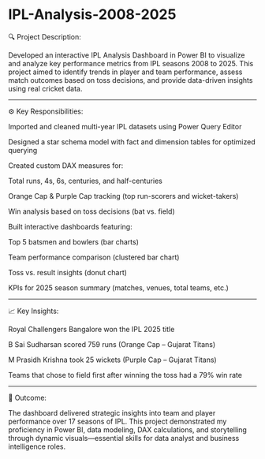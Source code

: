 # IPL-Analysis-2008-2025

🔍 Project Description:

Developed an interactive IPL Analysis Dashboard in Power BI to visualize and analyze key performance metrics from IPL seasons 2008 to 2025. This project aimed to identify trends in player and team performance, assess match outcomes based on toss decisions, and provide data-driven insights using real cricket data.


---

⚙ Key Responsibilities:

Imported and cleaned multi-year IPL datasets using Power Query Editor

Designed a star schema model with fact and dimension tables for optimized querying

Created custom DAX measures for:

Total runs, 4s, 6s, centuries, and half-centuries

Orange Cap & Purple Cap tracking (top run-scorers and wicket-takers)

Win analysis based on toss decisions (bat vs. field)


Built interactive dashboards featuring:

Top 5 batsmen and bowlers (bar charts)

Team performance comparison (clustered bar chart)

Toss vs. result insights (donut chart)

KPIs for 2025 season summary (matches, venues, total teams, etc.)




---

📈 Key Insights:

Royal Challengers Bangalore won the IPL 2025 title

B Sai Sudharsan scored 759 runs (Orange Cap – Gujarat Titans)

M Prasidh Krishna took 25 wickets (Purple Cap – Gujarat Titans)

Teams that chose to field first after winning the toss had a 79% win rate



---

🎯 Outcome:

The dashboard delivered strategic insights into team and player performance over 17 seasons of IPL. This project demonstrated my proficiency in Power BI, data modeling, DAX calculations, and storytelling through dynamic visuals—essential skills for data analyst and business intelligence roles.

